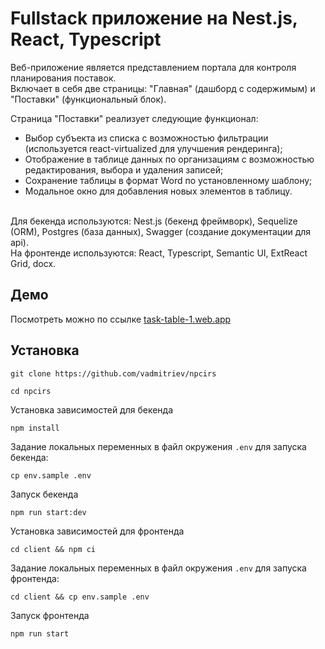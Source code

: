 # Fullstack приложение на Nest.js, React, Typescript

Веб-приложение является представлением портала для контроля планирования поставок. </br>
Включает в себя две страницы: "Главная" (дашборд с содержимым) и "Поставки" (функциональный блок). </br> 

Страница "Поставки" реализует следующие функционал:
* Выбор субъекта из списка с возможностью фильтрации (используется react-virtualized для улучшения рендеринга);
* Отображение в таблице данных по организациям с возможностью редактирования, выбора и удаления записей;  
* Сохранение таблицы в формат Word по установленному шаблону;
* Модальное окно для добавления новых элементов в таблицу.

</br>
Для бекенда используются: Nest.js (бекенд фреймворк), Sequelize (ORM), Postgres (база данных), Swagger (создание документации для api).

</br>
На фронтенде используются: React, Typescript, Semantic UI, ExtReact Grid, docx. </br>

## Демо
Посмотреть можно по ссылке [task-table-1.web.app](task-table-1.web.app)

## Установка
``` console 
git clone https://github.com/vadmitriev/npcirs
```

``` console 
cd npcirs
```

Установка зависимостей для бекенда
``` console 
npm install
```

Задание локальных переменных в файл окружения `.env` для запуска бекенда:
``` console
cp env.sample .env
```

Запуск бекенда
``` console
npm run start:dev
```

Установка зависимостей для фронтенда
``` console
cd client && npm ci
```

Задание локальных переменных в файл окружения `.env` для запуска фронтенда:
``` console
cd client && cp env.sample .env
```

Запуск фронтенда
``` console
npm run start
```





